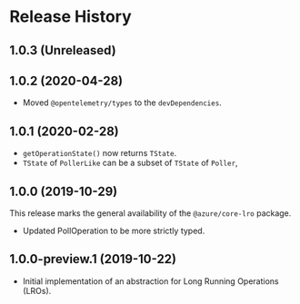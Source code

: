 # Release History

## 1.0.3 (Unreleased)


## 1.0.2 (2020-04-28)
- Moved `@opentelemetry/types` to the `devDependencies`.

## 1.0.1 (2020-02-28)

- `getOperationState()` now returns `TState`.
- `TState` of `PollerLike` can be a subset of `TState` of `Poller`,

## 1.0.0 (2019-10-29)

This release marks the general availability of the `@azure/core-lro` package.

- Updated PollOperation to be more strictly typed.

## 1.0.0-preview.1 (2019-10-22)

- Initial implementation of an abstraction for Long Running Operations (LROs).
